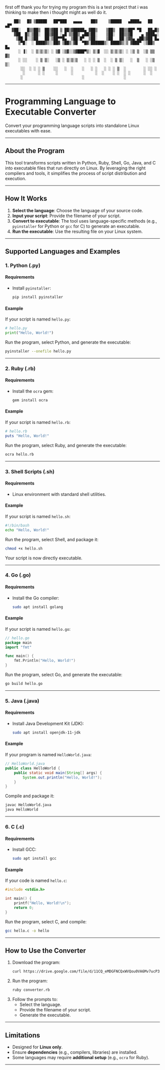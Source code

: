 first off thank you for trying my program this is a test project that i was thinking to make then i thought might as well do it.

        ██▒   █▓ ▒█████   ██▀███   ▄▄▄▄    ██▓     ▒█████   ▄████▄   ██ ▄█▀
       ▓██░   █▒▒██▒  ██▒▓██ ▒ ██▒▓█████▄ ▓██▒    ▒██▒  ██▒▒██▀ ▀█   ██▄█▒ 
        ▓██  █▒░▒██░  ██▒▓██ ░▄█ ▒▒██▒ ▄██▒██░    ▒██░  ██▒▒▓█    ▄ ▓███▄░ 
         ▒██ █░░▒██   ██░▒██▀▀█▄  ▒██░█▀  ▒██░    ▒██   ██░▒▓▓▄ ▄██▒▓██ █▄ 
          ▒▀█░  ░ ████▓▒░░██▓ ▒██▒░▓█  ▀█▓░██████▒░ ████▓▒░▒ ▓███▀ ░▒██▒ █▄
          ░ ▐░  ░ ▒░▒░▒░ ░ ▒▓ ░▒▓░░▒▓███▀▒░ ▒░▓  ░░ ▒░▒░▒░ ░ ░▒ ▒  ░▒ ▒▒ ▓▒
          ░ ░░    ░ ▒ ▒░   ░▒ ░ ▒░▒░▒   ░ ░ ░ ▒  ░  ░ ▒ ▒░   ░  ▒   ░ ░▒ ▒░
           ░░  ░ ░ ░ ▒    ░░   ░  ░    ░   ░ ░   ░ ░ ░ ▒  ░        ░ ░░ ░ 
            ░      ░ ░     ░      ░          ░  ░    ░ ░  ░ ░      ░  ░   
           ░                           ░                  ░               


---

# Programming Language to Executable Converter

Convert your programming language scripts into standalone Linux executables with ease.

---

## About the Program

This tool transforms scripts written in Python, Ruby, Shell, Go, Java, and C into executable files that run directly on Linux. By leveraging the right compilers and tools, it simplifies the process of script distribution and execution.

---

## How It Works

1. **Select the language**: Choose the language of your source code.
2. **Input your script**: Provide the filename of your script.
3. **Convert to executable**: The tool uses language-specific methods (e.g., `pyinstaller` for Python or `gcc` for C) to generate an executable.
4. **Run the executable**: Use the resulting file on your Linux system.

---

## Supported Languages and Examples

### **1. Python (.py)**

#### **Requirements**
- Install `pyinstaller`:
  ```bash
  pip install pyinstaller
  ```

#### **Example**
If your script is named `hello.py`:
```python
# hello.py
print("Hello, World!")
```

Run the program, select Python, and generate the executable:
```bash
pyinstaller --onefile hello.py
```

---

### **2. Ruby (.rb)**

#### **Requirements**
- Install the `ocra` gem:
  ```bash
  gem install ocra
  ```

#### **Example**
If your script is named `hello.rb`:
```ruby
# hello.rb
puts "Hello, World!"
```

Run the program, select Ruby, and generate the executable:
```bash
ocra hello.rb
```

---

### **3. Shell Scripts (.sh)**

#### **Requirements**
- Linux environment with standard shell utilities.

#### **Example**
If your script is named `hello.sh`:
```bash
#!/bin/bash
echo "Hello, World!"
```

Run the program, select Shell, and package it:
```bash
chmod +x hello.sh
```
Your script is now directly executable.

---

### **4. Go (.go)**

#### **Requirements**
- Install the Go compiler:
  ```bash
  sudo apt install golang
  ```

#### **Example**
If your script is named `hello.go`:
```go
// hello.go
package main
import "fmt"

func main() {
    fmt.Println("Hello, World!")
}
```

Run the program, select Go, and generate the executable:
```bash
go build hello.go
```

---

### **5. Java (.java)**

#### **Requirements**
- Install Java Development Kit (JDK):
  ```bash
  sudo apt install openjdk-11-jdk
  ```

#### **Example**
If your program is named `HelloWorld.java`:
```java
// HelloWorld.java
public class HelloWorld {
    public static void main(String[] args) {
        System.out.println("Hello, World!");
    }
}
```

Compile and package it:
```bash
javac HelloWorld.java
java HelloWorld
```

---

### **6. C (.c)**

#### **Requirements**
- Install GCC:
  ```bash
  sudo apt install gcc
  ```

#### **Example**
If your code is named `hello.c`:
```c
#include <stdio.h>

int main() {
    printf("Hello, World!\n");
    return 0;
}
```

Run the program, select C, and compile:
```bash
gcc hello.c -o hello
```

---

## How to Use the Converter

1. Download the program:
   ```bash
   curl https://drive.google.com/file/d/11CQ_eMDGFNCQxWVQou0VA6Mv7ucP3SlE/view?usp=drive_link
   ```
2. Run the program:
   ```bash
   ruby converter.rb
   ```
3. Follow the prompts to:
   - Select the language.
   - Provide the filename of your script.
   - Generate the executable.

---

## Limitations

- Designed for **Linux only**.
- Ensure **dependencies** (e.g., compilers, libraries) are installed.
- Some languages may require **additional setup** (e.g., `ocra` for Ruby).

---
